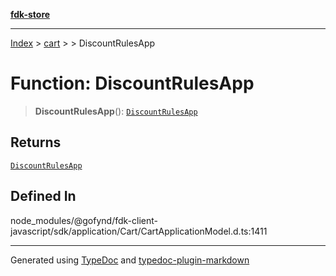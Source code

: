[**fdk-store**](../../../README.md)
***

[Index](../../../API.md) > [cart](../../README.md) > [<internal>](../README.md) > DiscountRulesApp

# Function: DiscountRulesApp

> **DiscountRulesApp**(): [`DiscountRulesApp`](../type-aliases/type-alias.DiscountRulesApp.md)

## Returns

[`DiscountRulesApp`](../type-aliases/type-alias.DiscountRulesApp.md)

## Defined In

node\_modules/@gofynd/fdk-client-javascript/sdk/application/Cart/CartApplicationModel.d.ts:1411

***
Generated using [TypeDoc](https://typedoc.org/) and [typedoc-plugin-markdown](https://www.npmjs.com/package/typedoc-plugin-markdown)
